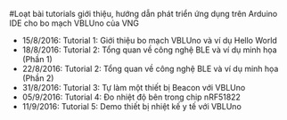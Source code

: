 #Loạt bài tutorials giới thiệu, hướng dẫn phát triển ứng dụng trên Arduino IDE cho bo mạch VBLUno của VNG

+ 15/8/2016: Tutorial 1: Giới thiệu bo mạch VBLUno và ví dụ Hello World
+ 18/8/2016: Tutorial 2: Tổng quan về công nghệ BLE và ví dụ minh họa (Phần 1)
+ 22/8/2016: Tutorial 2: Tổng quan về công nghệ BLE và ví dụ minh họa (Phần 2)
+ 31/8/2016: Tutorial 3: Tự làm một thiết bị Beacon với VBLUno
+ 05/9/2016: Tutorial 4: Đo nhiệt độ bên trong chip nRF51822
+ 11/9/2016: Tutorial 5: Demo thiết bị nhiệt kế y tế với VBLUno
